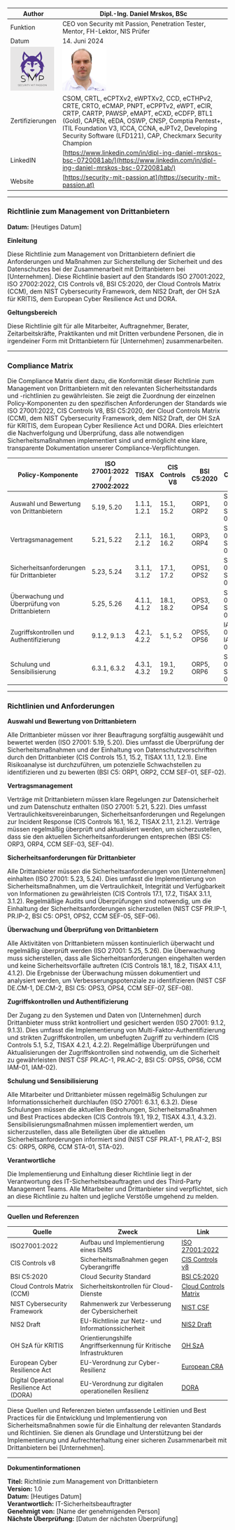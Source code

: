 | Author | Dipl.-Ing. Daniel Mrskos, BSc |  
|--------|---------------------------------------------------------------|   
| Funktion | CEO von Security mit Passion, Penetration Tester, Mentor, FH-Lektor, NIS Prüfer |                               
| Datum  | 14. Juni 2024                                                 |
| <img src="SMP_LOGO.png" alt="Firmenlogo" width="100"/>    | <img src="daniel.jpeg" alt="Author" width="100"/>                         |                                              |
| Zertifizierungen  | CSOM, CRTL, eCPTXv2, eWPTXv2, CCD, eCTHPv2, CRTE, CRTO, eCMAP, PNPT, eCPPTv2, eWPT, eCIR, CRTP, CARTP, PAWSP, eMAPT, eCXD, eCDFP, BTL1 (Gold), CAPEN, eEDA, OSWP, CNSP, Comptia Pentest+, ITIL Foundation V3, ICCA, CCNA, eJPTv2, Developing Security Software (LFD121), CAP, Checkmarx Security Champion                                         |
| LinkedIN  | [https://www.linkedin.com/in/dipl-ing-daniel-mrskos-bsc-0720081ab/](https://www.linkedin.com/in/dipl-ing-daniel-mrskos-bsc-0720081ab/)  
| Website  | [https://security-mit-passion.at](https://security-mit-passion.at)  

---
### Richtlinie zum Management von Drittanbietern

**Datum:** [Heutiges Datum]

**Einleitung**

Diese Richtlinie zum Management von Drittanbietern definiert die Anforderungen und Maßnahmen zur Sicherstellung der Sicherheit und des Datenschutzes bei der Zusammenarbeit mit Drittanbietern bei [Unternehmen]. Diese Richtlinie basiert auf den Standards ISO 27001:2022, ISO 27002:2022, CIS Controls v8, BSI C5:2020, der Cloud Controls Matrix (CCM), dem NIST Cybersecurity Framework, dem NIS2 Draft, der OH SzA für KRITIS, dem European Cyber Resilience Act und DORA.

**Geltungsbereich**

Diese Richtlinie gilt für alle Mitarbeiter, Auftragnehmer, Berater, Zeitarbeitskräfte, Praktikanten und mit Dritten verbundene Personen, die in irgendeiner Form mit Drittanbietern für [Unternehmen] zusammenarbeiten.

---

### Compliance Matrix

Die Compliance Matrix dient dazu, die Konformität dieser Richtlinie zum Management von Drittanbietern mit den relevanten Sicherheitsstandards und -richtlinien zu gewährleisten. Sie zeigt die Zuordnung der einzelnen Policy-Komponenten zu den spezifischen Anforderungen der Standards wie ISO 27001:2022, CIS Controls V8, BSI C5:2020, der Cloud Controls Matrix (CCM), dem NIST Cybersecurity Framework, dem NIS2 Draft, der OH SzA für KRITIS, dem European Cyber Resilience Act und DORA. Dies erleichtert die Nachverfolgung und Überprüfung, dass alle notwendigen Sicherheitsmaßnahmen implementiert sind und ermöglicht eine klare, transparente Dokumentation unserer Compliance-Verpflichtungen.

| Policy-Komponente                                | ISO 27001:2022 / 27002:2022 | TISAX           | CIS Controls V8 | BSI C5:2020     | CCM         | NIST CSF       | NIS2          | OH SzA         | European CRA | DORA          |
|--------------------------------------------------|-----------------------------|-----------------|-----------------|-----------------|-------------|----------------|---------------|----------------|---------------|---------------|
| Auswahl und Bewertung von Drittanbietern         | 5.19, 5.20                  | 1.1.1, 1.2.1    | 15.1, 15.2      | ORP1, ORP2      | SEF-01, SEF-02 | ID.RA-1, ID.RA-2 | Artikel 5, 6.1 | Abschnitt 2.3 | Artikel 23    | Artikel 4     |
| Vertragsmanagement                               | 5.21, 5.22                  | 2.1.1, 2.1.2    | 16.1, 16.2      | ORP3, ORP4      | SEF-03, SEF-04 | ID.RM-1, ID.RM-2 | Artikel 5, 6.2 | Abschnitt 2.4 | Artikel 23    | Artikel 4     |
| Sicherheitsanforderungen für Drittanbieter       | 5.23, 5.24                  | 3.1.1, 3.1.2    | 17.1, 17.2      | OPS1, OPS2      | SEF-05, SEF-06 | PR.IP-1, PR.IP-2 | Artikel 6.3   | Abschnitt 2.5 | Artikel 23    | Artikel 4     |
| Überwachung und Überprüfung von Drittanbietern   | 5.25, 5.26                  | 4.1.1, 4.1.2    | 18.1, 18.2      | OPS3, OPS4      | SEF-07, SEF-08 | DE.CM-1, DE.CM-2 | Artikel 6.4   | Abschnitt 2.6 | Artikel 23    | Artikel 4     |
| Zugriffskontrollen und Authentifizierung         | 9.1.2, 9.1.3                | 4.2.1, 4.2.2    | 5.1, 5.2        | OPS5, OPS6      | IAM-01, IAM-02 | PR.AC-1, PR.AC-2 | Artikel 6.5   | Abschnitt 2.7 | Artikel 23    | Artikel 4     |
| Schulung und Sensibilisierung                    | 6.3.1, 6.3.2                | 4.3.1, 4.3.2    | 19.1, 19.2      | ORP5, ORP6      | STA-01, STA-02 | PR.AT-1, PR.AT-2 | Artikel 6.6   | Abschnitt 2.8 | Artikel 23    | Artikel 4     |

---

### Richtlinien und Anforderungen

**Auswahl und Bewertung von Drittanbietern**

Alle Drittanbieter müssen vor ihrer Beauftragung sorgfältig ausgewählt und bewertet werden (ISO 27001: 5.19, 5.20). Dies umfasst die Überprüfung der Sicherheitsmaßnahmen und der Einhaltung von Datenschutzvorschriften durch den Drittanbieter (CIS Controls 15.1, 15.2, TISAX 1.1.1, 1.2.1). Eine Risikoanalyse ist durchzuführen, um potenzielle Schwachstellen zu identifizieren und zu bewerten (BSI C5: ORP1, ORP2, CCM SEF-01, SEF-02).

**Vertragsmanagement**

Verträge mit Drittanbietern müssen klare Regelungen zur Datensicherheit und zum Datenschutz enthalten (ISO 27001: 5.21, 5.22). Dies umfasst Vertraulichkeitsvereinbarungen, Sicherheitsanforderungen und Regelungen zur Incident Response (CIS Controls 16.1, 16.2, TISAX 2.1.1, 2.1.2). Verträge müssen regelmäßig überprüft und aktualisiert werden, um sicherzustellen, dass sie den aktuellen Sicherheitsanforderungen entsprechen (BSI C5: ORP3, ORP4, CCM SEF-03, SEF-04).

**Sicherheitsanforderungen für Drittanbieter**

Alle Drittanbieter müssen die Sicherheitsanforderungen von [Unternehmen] einhalten (ISO 27001: 5.23, 5.24). Dies umfasst die Implementierung von Sicherheitsmaßnahmen, um die Vertraulichkeit, Integrität und Verfügbarkeit von Informationen zu gewährleisten (CIS Controls 17.1, 17.2, TISAX 3.1.1, 3.1.2). Regelmäßige Audits und Überprüfungen sind notwendig, um die Einhaltung der Sicherheitsanforderungen sicherzustellen (NIST CSF PR.IP-1, PR.IP-2, BSI C5: OPS1, OPS2, CCM SEF-05, SEF-06).

**Überwachung und Überprüfung von Drittanbietern**

Alle Aktivitäten von Drittanbietern müssen kontinuierlich überwacht und regelmäßig überprüft werden (ISO 27001: 5.25, 5.26). Die Überwachung muss sicherstellen, dass alle Sicherheitsanforderungen eingehalten werden und keine Sicherheitsvorfälle auftreten (CIS Controls 18.1, 18.2, TISAX 4.1.1, 4.1.2). Die Ergebnisse der Überwachung müssen dokumentiert und analysiert werden, um Verbesserungspotenziale zu identifizieren (NIST CSF DE.CM-1, DE.CM-2, BSI C5: OPS3, OPS4, CCM SEF-07, SEF-08).

**Zugriffskontrollen und Authentifizierung**

Der Zugang zu den Systemen und Daten von [Unternehmen] durch Drittanbieter muss strikt kontrolliert und gesichert werden (ISO 27001: 9.1.2, 9.1.3). Dies umfasst die Implementierung von Multi-Faktor-Authentifizierung und strikten Zugriffskontrollen, um unbefugten Zugriff zu verhindern (CIS Controls 5.1, 5.2, TISAX 4.2.1, 4.2.2). Regelmäßige Überprüfungen und Aktualisierungen der Zugriffskontrollen sind notwendig, um die Sicherheit zu gewährleisten (NIST CSF PR.AC-1, PR.AC-2, BSI C5: OPS5, OPS6, CCM IAM-01, IAM-02).

**Schulung und Sensibilisierung**

Alle Mitarbeiter und Drittanbieter müssen regelmäßig Schulungen zur Informationssicherheit durchlaufen (ISO 27001: 6.3.1, 6.3.2). Diese Schulungen müssen die aktuellen Bedrohungen, Sicherheitsmaßnahmen und Best Practices abdecken (CIS Controls 19.1, 19.2, TISAX 4.3.1, 4.3.2). Sensibilisierungsmaßnahmen müssen implementiert werden, um sicherzustellen, dass alle Beteiligten über die aktuellen Sicherheitsanforderungen informiert sind (NIST CSF PR.AT-1, PR.AT-2, BSI C5: ORP5, ORP6, CCM STA-01, STA-02).

**Verantwortliche**

Die Implementierung und Einhaltung dieser Richtlinie liegt in der Verantwortung des IT-Sicherheitsbeauftragten und des Third-Party Management Teams. Alle Mitarbeiter und Drittanbieter sind verpflichtet, sich an diese Richtlinie zu halten und jegliche Verstöße umgehend zu melden.

---

**Quellen und Referenzen**

| Quelle                                                                                          | Zweck                                                                  | Link                                                                                                             |
|-------------------------------------------------------------------------------------------------|------------------------------------------------------------------------|------------------------------------------------------------------------------------------------------------------|
| ISO27001:2022                                                                                   | Aufbau und Implementierung eines ISMS                                  | [ISO 27001:2022](https://www.iso.org/standard/27001)                                                             |
| CIS Controls v8                                                                                 | Sicherheitsmaßnahmen gegen Cyberangriffe                               | [CIS Controls v8](https://www.cisecurity.org/controls/v8)                                                        |
| BSI C5:2020                                                                                     | Cloud Security Standard                                                | [BSI C5:2020](https://www.bsi.bund.de/EN/Topics/CloudComputing/ComplianceControlsCatalogue/ComplianceControlsCatalogue_node.html) |
| Cloud Controls Matrix (CCM)                                                                     | Sicherheitskontrollen für Cloud-Dienste                                 | [Cloud Controls Matrix](https://cloudsecurityalliance.org/research/cloud-controls-matrix)                        |
| NIST Cybersecurity Framework                                                                    | Rahmenwerk zur Verbesserung der Cybersicherheit                        | [NIST CSF](https://www.nist.gov/cyberframework)                                                                  |
| NIS2 Draft                                                                                      | EU-Richtlinie zur Netz- und Informationssicherheit                      | [NIS2 Draft](https://eur-lex.europa.eu/legal-content/EN/TXT/?uri=CELEX%3A52020PC0823)                            |
| OH SzA für KRITIS                                                                               | Orientierungshilfe Angriffserkennung für Kritische Infrastrukturen     | [OH SzA](https://www.bsi.bund.de/SharedDocs/Downloads/DE/BSI/Kritis/BSI_Orientierungshilfe_Angriffserkennung.html)|
| European Cyber Resilience Act                                                                   | EU-Verordnung zur Cyber-Resilienz                                      | [European CRA](https://www.european-cyber-resilience-act.com)                                                    |
| Digital Operational Resilience Act (DORA)                                                       | EU-Verordnung zur digitalen operationellen Resilienz                   | [DORA](https://www.digital-operational-resilience-act.com)                                                       |

Diese Quellen und Referenzen bieten umfassende Leitlinien und Best Practices für die Entwicklung und Implementierung von Sicherheitsmaßnahmen sowie für die Einhaltung der relevanten Standards und Richtlinien. Sie dienen als Grundlage und Unterstützung bei der Implementierung und Aufrechterhaltung einer sicheren Zusammenarbeit mit Drittanbietern bei [Unternehmen].

---

**Dokumentinformationen**

**Titel:** Richtlinie zum Management von Drittanbietern  
**Version:** 1.0  
**Datum:** [Heutiges Datum]  
**Verantwortlich:** IT-Sicherheitsbeauftragter  
**Genehmigt von:** [Name der genehmigenden Person]  
**Nächste Überprüfung:** [Datum der nächsten Überprüfung]